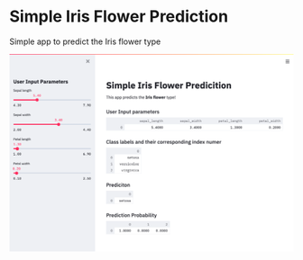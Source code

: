 # Simple Iris Flower Prediction

Simple app to predict the Iris flower type

<img src="https://github.com/JaimeSolisS/Streamlit/blob/master/Iris%20Flower%20Prediction%20App/screenshots/1.png?raw=true"/>
